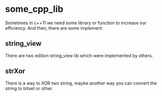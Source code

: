 # some_cpp_lib
Sometimes in c++11 we need some library or function to increase our efficiency.
And then, there are some implement.
## string_view
There are two edition string_view lib which were implemented by others.
## strXor
There is a way to XOR two string, maybe another way you can convert the string to bitset or other.
